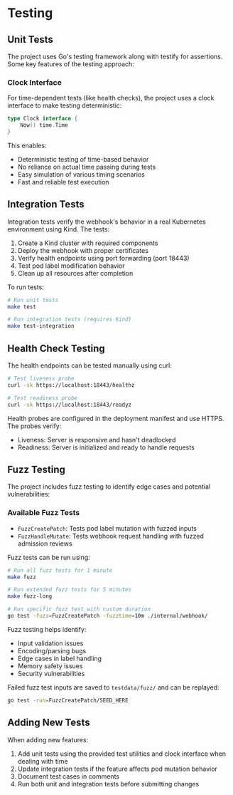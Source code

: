 # Testing

## Unit Tests

The project uses Go's testing framework along with testify for assertions. Some key features of the testing approach:

### Clock Interface

For time-dependent tests (like health checks), the project uses a clock interface to make testing deterministic:

```go
type Clock interface {
    Now() time.Time
}
```

This enables:

- Deterministic testing of time-based behavior
- No reliance on actual time passing during tests
- Easy simulation of various timing scenarios
- Fast and reliable test execution

## Integration Tests

Integration tests verify the webhook's behavior in a real Kubernetes environment using Kind. The tests:

1. Create a Kind cluster with required components
2. Deploy the webhook with proper certificates
3. Verify health endpoints using port forwarding (port 18443)
4. Test pod label modification behavior
5. Clean up all resources after completion

To run tests:

```bash
# Run unit tests
make test

# Run integration tests (requires Kind)
make test-integration
```

## Health Check Testing

The health endpoints can be tested manually using curl:

```bash
# Test liveness probe
curl -sk https://localhost:18443/healthz

# Test readiness probe
curl -sk https://localhost:18443/readyz
```

Health probes are configured in the deployment manifest and use HTTPS. The probes verify:

- Liveness: Server is responsive and hasn't deadlocked
- Readiness: Server is initialized and ready to handle requests

## Fuzz Testing

The project includes fuzz testing to identify edge cases and potential vulnerabilities:

### Available Fuzz Tests
- `FuzzCreatePatch`: Tests pod label mutation with fuzzed inputs
- `FuzzHandleMutate`: Tests webhook request handling with fuzzed admission reviews

Fuzz tests can be run using:
```bash
# Run all fuzz tests for 1 minute
make fuzz

# Run extended fuzz tests for 5 minutes
make fuzz-long

# Run specific fuzz test with custom duration
go test -fuzz=FuzzCreatePatch -fuzztime=10m ./internal/webhook/
```

Fuzz testing helps identify:
- Input validation issues
- Encoding/parsing bugs
- Edge cases in label handling
- Memory safety issues
- Security vulnerabilities

Failed fuzz test inputs are saved to `testdata/fuzz/` and can be replayed:
```bash
go test -run=FuzzCreatePatch/SEED_HERE
```

## Adding New Tests

When adding new features:

1. Add unit tests using the provided test utilities and clock interface when dealing with time
2. Update integration tests if the feature affects pod mutation behavior
3. Document test cases in comments
4. Run both unit and integration tests before submitting changes
